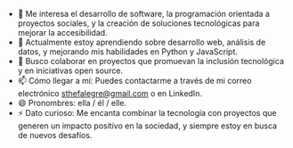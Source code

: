- 👀 Me interesa el desarrollo de software, la programación orientada a proyectos sociales, y la creación de soluciones tecnológicas para mejorar la accesibilidad.
- 🌱 Actualmente estoy aprendiendo sobre desarrollo web, análisis de datos, y mejorando mis habilidades en Python y JavaScript.
- 💞️ Busco colaborar en proyectos que promuevan la inclusión tecnológica y en iniciativas open source.
- 📫 Cómo llegar a mí: Puedes contactarme a través de mi correo electrónico sthefalegre@gmail.com o en LinkedIn.
- 😄 Pronombres: ella / él / elle.
- ⚡ Dato curioso: Me encanta combinar la tecnología con proyectos que generen un impacto positivo en la sociedad, y siempre estoy en busca de nuevos desafíos.


<!---
sthef-aleg/sthef-aleg is a ✨ special ✨ repository because its `README.md` (this file) appears on your GitHub profile.
You can click the Preview link to take a look at your changes.
--->
